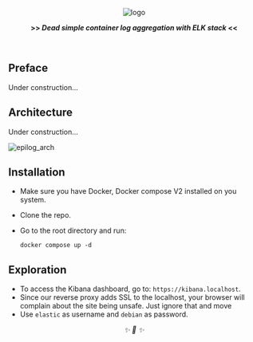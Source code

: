<div align="center">

![logo](https://user-images.githubusercontent.com/30027932/136864286-6b69a63d-2023-4cde-b769-fb69de6712c8.png)

<strong>>> <i>Dead simple container log aggregation with ELK stack</i> <<</strong>

&nbsp;

</div>



## Preface

Under construction...

## Architecture

Under construction...

![epilog_arch](https://user-images.githubusercontent.com/30027932/137045952-3ed6b642-fa1d-413c-a490-525dd398a7f7.png)

## Installation

* Make sure you have Docker, Docker compose V2 installed on you system.
* Clone the repo.
* Go to the root directory and run:

    ```
    docker compose up -d
    ```
## Exploration

* To access the Kibana dashboard, go to: `https://kibana.localhost`.
* Since our reverse proxy adds SSL to the localhost, your browser will complain about the site being unsafe. Just ignore that and move
* Use `elastic` as username and `debian` as password.

<div align="center">
<i> ✨ 🍰 ✨ </i>
</div>
